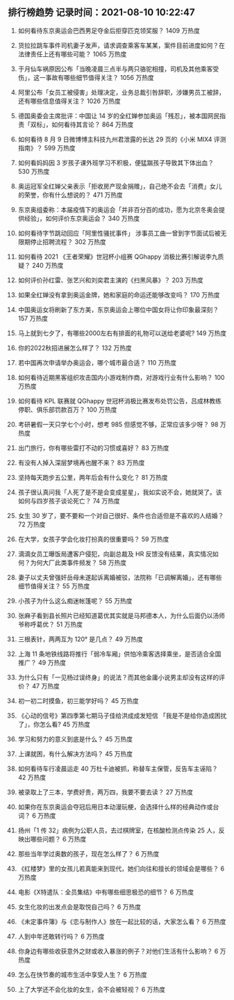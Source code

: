 
## 排行榜趋势 记录时间：2021-08-10 10:22:47
  
  1. 如何看待东京奥运会巴西男足夺金后拒穿匹克领奖服？ 1409 万热度
    
  2. 货拉拉跳车事件司机妻子发声，请求调查乘客车某某，案件目前进度如何？在法律责任上还有哪些可能？ 1065 万热度
    
  3. 于月仙车祸原因公布「当晚凌晨三点半与两只骆驼相撞，司机及其他乘客受伤」，这一事故有哪些细节值得关注？ 1056 万热度
    
  4. 阿里公布「女员工被侵害」处理决定，业务总裁引咎辞职，涉嫌男员工被辞，还有哪些信息值得关注？ 1026 万热度
    
  5. 德国奥委会主席批评：中国让 14 岁的全红婵参加奥运「残忍」，被本国网民指责「双标」，如何看待其言论？ 864 万热度
    
  6. 如何看待 8 月 9 日微博博主科技九州君泄露的长达 29 页的《小米 MIX4 评测指南》？ 599 万热度
    
  7. 如何看妈妈因 3 岁孩子课外班学习不积极，便猛踹孩子导致其下体出血？ 530 万热度
    
  8. 奥运冠军全红婵父亲表示「拒收房产现金捐赠」，自己绝不会去「消费」女儿的荣誉，你有什么想说的？ 471 万热度
    
  9. 东京奥组委称：本届疫情下的奥运会「并非百分百的成功，愿为北京冬奥会提供经验」，如何评价东京奥运会？ 340 万热度
    
  10. 如何看待字节跳动回应「阿里性骚扰事件」 涉事员工曲一曾到字节面试后被无限期停止招聘流程？ 302 万热度
    
  11. 如何看待 2021 《王者荣耀》世冠杯小组赛 QGhappy 消极比赛引解说李九质疑？ 240 万热度
    
  12. 如何评价孙红雷、张艺兴和刘奕君主演的《扫黑风暴》？ 203 万热度
    
  13. 如果全红婵没有拿到奥运金牌，她和家庭的命运还能够改变吗？ 170 万热度
    
  14. 中国奥运女将刷新了东方美，东京奥运会上哪位中国女将让你印象最深刻？ 157 万热度
    
  15. 马上就到七夕了，有哪些2000左右有排面的礼物可以送给老婆呢? 149 万热度
    
  16. 你的2022秋招进展怎么样了？ 132 万热度
    
  17. 若中国再次申请举办奥运会，哪个城市最合适？ 110 万热度
    
  18. 如何看待近期黑客组织攻击国内小游戏制作商，对游戏行业有什么影响？ 100 万热度
    
  19. 如何看待 KPL 联赛就 QGhappy 世冠杯消极比赛发布处罚公告，吕成林教练停职、俱乐部罚款百万？ 100 万热度
    
  20. 考研暑假一天只学七个小时，想考 985 但感觉不够，正常应该多少呀？ 98 万热度
    
  21. 出门旅行，你有哪些雷打不动的习惯或喜好？ 83 万热度
    
  22. 有没有人掉入深层梦境再也醒不来？ 83 万热度
    
  23. 坚持每天跑步五公里，两年后会有什么变化？ 81 万热度
    
  24. 孩子很认真问我「人死了是不是会变成星星」，我如实说不会，她就哭了。该如何与四岁孩子谈论死亡？ 74 万热度
    
  25. 女生 30 岁了，要不要和一个对自己很好、条件也合适但是不喜欢的人结婚？ 72 万热度
    
  26. 在大学，女孩子学会化妆打扮真的很重要吗？ 59 万热度
    
  27. 滴滴女员工曝饭局遭客户侵犯，向副总裁及 HR 反馈没有结果，真实情况如何？为何大厂此类事件频发？ 58 万热度
    
  28. 妻子以丈夫曾强奸岳母未遂起诉离婚被驳，法院称「已调解离婚」，还有哪些细节值得关注？ 55 万热度
    
  29. 小孩子为什么这么痴迷帐篷呢？ 55 万热度
    
  30. 张麻子看到县长照片已经知道葛优其实就是马邦德本人，为什么后面仍以汤师爷称呼葛优？ 51 万热度
    
  31. 三根表针，两两互为 120° 是几点？ 49 万热度
    
  32. 上海 11 条地铁线路将推行「弱冷车厢」供怕冷乘客选择乘坐，是否适合全国推广？ 49 万热度
    
  33. 为什么只有「一见杨过误终身」的说法？而其他金庸小说男主却没有这样的评价？ 47 万热度
    
  34. 初一初二时摸鱼，初三能学好吗？ 45 万热度
    
  35. 《心动的信号》第四季第七期马子佳给洪成成发短信 「我是不是给你造成困扰了」，你怎么看? 45 万热度
    
  36. 学习和努力的意义到底是什么？ 45 万热度
    
  37. 上课就困，有什么解决方法吗？ 45 万热度
    
  38. 如何看待车行凌晨运走 40 万杜卡迪被抓，称替车主保管，反告车主诬陷？ 42 万热度
    
  39. 被录取上了三本，学费好贵，两万四，我要不要去读？ 27 万热度
    
  40. 如果你在东京奥运会夺冠后用日本动漫玩梗，会选择什么样的经典动作或台词？ 6 万热度
    
  41. 扬州「1 传 32」病例为公职人员，去过棋牌室，在核酸检测点传染 25 人，反映出哪些问题？ 6 万热度
    
  42. 那些当年学过奥数的孩子，现在怎么样了？ 6 万热度
    
  43. 《红楼梦》里的女孩儿若真能来到现代，她们向往和擅长的领域会是哪些？ 6 万热度
    
  44. 电影《X特遣队：全员集结》中有哪些细思极恐的细节？ 6 万热度
    
  45. 女生化妆的出发点会是取悦自己吗？ 6 万热度
    
  46. 《未定事件簿》与《恋与制作人》放在一起比较的话，大家怎么看？ 6 万热度
    
  47. 人到中年还敢转行吗？ 6 万热度
    
  48. 你身边有哪些收获意外之财或收入暴涨的例子？对他们生活有什么影响？ 6 万热度
    
  49. 怎么在快节奏的城市生活中享受人生？ 6 万热度
    
  50. 上了大学还不会化妆的女生，会不会被轻视？ 6 万热度
    